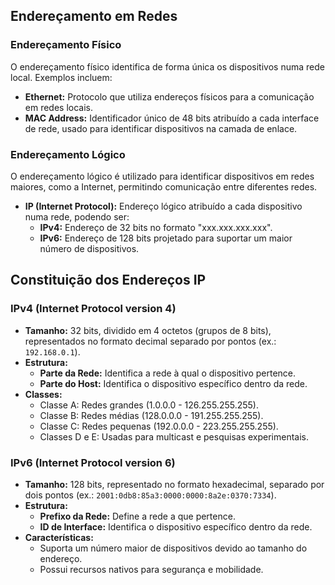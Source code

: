 ## Endereçamento em Redes

### Endereçamento Físico
O endereçamento físico identifica de forma única os dispositivos numa rede local. Exemplos incluem:
- **Ethernet:** Protocolo que utiliza endereços físicos para a comunicação em redes locais.
- **MAC Address:** Identificador único de 48 bits atribuído a cada interface de rede, usado para identificar dispositivos na camada de enlace.

### Endereçamento Lógico
O endereçamento lógico é utilizado para identificar dispositivos em redes maiores, como a Internet, permitindo comunicação entre diferentes redes.
- **IP (Internet Protocol):** Endereço lógico atribuído a cada dispositivo numa rede, podendo ser:
  - **IPv4:** Endereço de 32 bits no formato "xxx.xxx.xxx.xxx".
  - **IPv6:** Endereço de 128 bits projetado para suportar um maior número de dispositivos.

## Constituição dos Endereços IP

### IPv4 (Internet Protocol version 4)
- **Tamanho:** 32 bits, dividido em 4 octetos (grupos de 8 bits), representados no formato decimal separado por pontos (ex.: `192.168.0.1`).
- **Estrutura:**
  - **Parte da Rede:** Identifica a rede à qual o dispositivo pertence.
  - **Parte do Host:** Identifica o dispositivo específico dentro da rede.
- **Classes:**
  - Classe A: Redes grandes (1.0.0.0 - 126.255.255.255).
  - Classe B: Redes médias (128.0.0.0 - 191.255.255.255).
  - Classe C: Redes pequenas (192.0.0.0 - 223.255.255.255).
  - Classes D e E: Usadas para multicast e pesquisas experimentais.

### IPv6 (Internet Protocol version 6)
- **Tamanho:** 128 bits, representado no formato hexadecimal, separado por dois pontos (ex.: `2001:0db8:85a3:0000:0000:8a2e:0370:7334`).
- **Estrutura:**
  - **Prefixo da Rede:** Define a rede a que pertence.
  - **ID de Interface:** Identifica o dispositivo específico dentro da rede.
- **Características:**
  - Suporta um número maior de dispositivos devido ao tamanho do endereço.
  - Possui recursos nativos para segurança e mobilidade.
